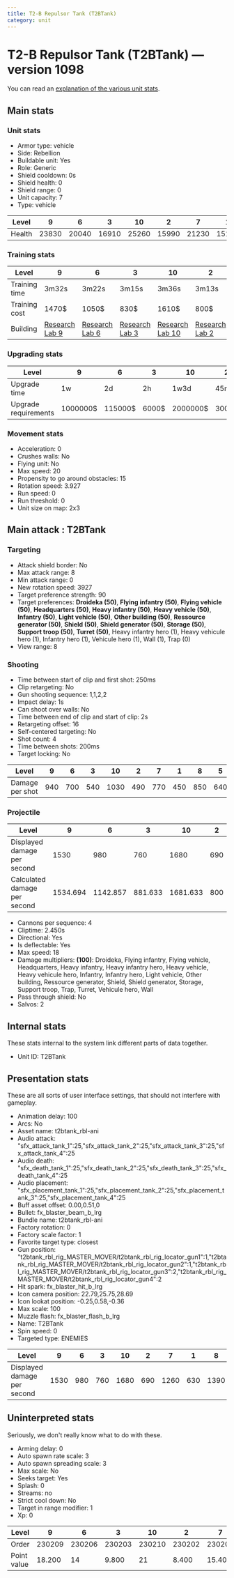 ```yaml
---
title: T2-B Repulsor Tank (T2BTank)
category: unit
---
```


# T2-B Repulsor Tank (T2BTank) — version 1098

You can read an [explanation  of the various unit stats](unitexplained.md).

## Main stats

### Unit stats

  * Armor type: vehicle
  * Side: Rebellion
  * Buildable unit: Yes
  * Role: Generic
  * Shield cooldown: 0s
  * Shield health: 0
  * Shield range: 0
  * Unit capacity: 7
  * Type: vehicle

|Level |9    |6    |3    |10   |2    |7    |1    |8    |5    |4    |
|------|-----|-----|-----|-----|-----|-----|-----|-----|-----|-----|
|Health|23830|20040|16910|25260|15990|21230|15120|22490|18930|17890|


### Training stats

|Level        |9                                     |6                                     |3                                     |10                                     |2                                     |7                                     |1                             |8                                     |5                                     |4                                     |
|-------------|--------------------------------------|--------------------------------------|--------------------------------------|---------------------------------------|--------------------------------------|--------------------------------------|------------------------------|--------------------------------------|--------------------------------------|--------------------------------------|
|Training time|3m32s                                 |3m22s                                 |3m15s                                 |3m36s                                  |3m13s                                 |3m25s                                 |3m12s                         |3m28s                                 |3m19s                                 |3m17s                                 |
|Training cost|1470$                                 |1050$                                 |830$                                  |1610$                                  |800$                                  |1190$                                 |770$                          |1400$                                 |910$                                  |870$                                  |
|Building     |[Research Lab 9](rebelOffenseLab.html)|[Research Lab 6](rebelOffenseLab.html)|[Research Lab 3](rebelOffenseLab.html)|[Research Lab 10](rebelOffenseLab.html)|[Research Lab 2](rebelOffenseLab.html)|[Research Lab 7](rebelOffenseLab.html)|[Factory 2](rebelFactory.html)|[Research Lab 8](rebelOffenseLab.html)|[Research Lab 5](rebelOffenseLab.html)|[Research Lab 4](rebelOffenseLab.html)|


### Upgrading stats

|Level               |9       |6      |3    |10      |2    |7      |1   |8      |5     |4     |
|--------------------|--------|-------|-----|--------|-----|-------|----|-------|------|------|
|Upgrade time        |1w      |2d     |2h   |1w3d    |45m  |3d     |0s  |5d     |12h   |6h    |
|Upgrade requirements|1000000$|115000$|6000$|2000000$|3000$|175000$|700$|350000$|35000$|15000$|


### Movement stats

  * Acceleration: 0
  * Crushes walls: No
  * Flying unit: No
  * Max speed: 20
  * Propensity to go around obstacles: 15
  * Rotation speed: 3.927
  * Run speed: 0
  * Run threshold: 0
  * Unit size on map: 2x3

## Main attack : T2BTank

### Targeting

  * Attack shield border: No
  * Max attack range: 8
  * Min attack range: 0
  * New rotation speed: 3927
  * Target preference strength: 90
  * Target preferences: **Droideka (50)**, **Flying infantry (50)**, **Flying vehicle (50)**, **Headquarters (50)**, **Heavy infantry (50)**, **Heavy vehicle (50)**, **Infantry (50)**, **Light vehicle (50)**, **Other building (50)**, **Ressource generator (50)**, **Shield (50)**, **Shield generator (50)**, **Storage (50)**, **Support troop (50)**, **Turret (50)**, Heavy infantry hero (1), Heavy vehicule hero (1), Infantry hero (1), Vehicule hero (1), Wall (1), Trap (0)
  * View range: 8

### Shooting

  * Time between start of clip and first shot: 250ms
  * Clip retargeting: No
  * Gun shooting sequence: 1,1,2,2
  * Impact delay: 1s
  * Can shoot over walls: No
  * Time between end of clip and start of clip: 2s
  * Retargeting offset: 16
  * Self-centered targeting: No
  * Shot count: 4
  * Time between shots: 200ms
  * Target locking: No

|Level          |9  |6  |3  |10  |2  |7  |1  |8  |5  |4  |
|---------------|---|---|---|----|---|---|---|---|---|---|
|Damage per shot|940|700|540|1030|490|770|450|850|640|590|


### Projectile

|Level                       |9       |6       |3      |10      |2  |7       |1      |8       |5       |4      |
|----------------------------|--------|--------|-------|--------|---|--------|-------|--------|--------|-------|
|Displayed damage per second |1530    |980     |760    |1680    |690|1260    |630    |1390    |900     |830    |
|Calculated damage per second|1534.694|1142.857|881.633|1681.633|800|1257.143|734.694|1387.755|1044.898|963.265|


  * Cannons per sequence: 4
  * Cliptime: 2.450s
  * Directional: Yes
  * Is deflectable: Yes
  * Max speed: 18
  * Damage multipliers: **(100)**: Droideka, Flying infantry, Flying vehicle, Headquarters, Heavy infantry, Heavy infantry hero, Heavy vehicle, Heavy vehicule hero, Infantry, Infantry hero, Light vehicle, Other building, Ressource generator, Shield, Shield generator, Storage, Support troop, Trap, Turret, Vehicule hero, Wall
  * Pass through shield: No
  * Salvos: 2

## Internal stats

These stats internal to the system link different parts of data together.

  * Unit ID: T2BTank

## Presentation stats

These are all sorts of user interface settings, that should not interfere with gameplay.

  * Animation delay: 100
  * Arcs: No
  * Asset name: t2btank_rbl-ani
  * Audio attack: "sfx_attack_tank_1":25,"sfx_attack_tank_2":25,"sfx_attack_tank_3":25,"sfx_attack_tank_4":25
  * Audio death: "sfx_death_tank_1":25,"sfx_death_tank_2":25,"sfx_death_tank_3":25,"sfx_death_tank_4":25
  * Audio placement: "sfx_placement_tank_1":25,"sfx_placement_tank_2":25,"sfx_placement_tank_3":25,"sfx_placement_tank_4":25
  * Buff asset offset: 0.00,0.51,0
  * Bullet: fx_blaster_beam_b_lrg
  * Bundle name: t2btank_rbl-ani
  * Factory rotation: 0
  * Factory scale factor: 1
  * Favorite target type: closest
  * Gun position: "t2btank_rbl_rig_MASTER_MOVER/t2btank_rbl_rig_locator_gun1":1,"t2btank_rbl_rig_MASTER_MOVER/t2btank_rbl_rig_locator_gun2":1,"t2btank_rbl_rig_MASTER_MOVER/t2btank_rbl_rig_locator_gun3":2,"t2btank_rbl_rig_MASTER_MOVER/t2btank_rbl_rig_locator_gun4":2
  * Hit spark: fx_blaster_hit_b_lrg
  * Icon camera position: 22.79,25.75,28.69
  * Icon lookat position: -0.25,0.58,-0.36
  * Max scale: 100
  * Muzzle flash: fx_blaster_flash_b_lrg
  * Name: T2BTank
  * Spin speed: 0
  * Targeted type: ENEMIES

|Level                      |9   |6  |3  |10  |2  |7   |1  |8   |5  |4  |
|---------------------------|----|---|---|----|---|----|---|----|---|---|
|Displayed damage per second|1530|980|760|1680|690|1260|630|1390|900|830|


## Uninterpreted stats

Seriously, we don't really know what to do with these.

  * Arming delay: 0
  * Auto spawn rate scale: 3
  * Auto spawn spreading scale: 3
  * Max scale: No
  * Seeks target: Yes
  * Splash: 0
  * Streams: no
  * Strict cool down: No
  * Target in range modifier: 1
  * Xp: 0

|Level      |9     |6     |3     |10    |2     |7     |1     |8     |5     |4     |
|-----------|------|------|------|------|------|------|------|------|------|------|
|Order      |230209|230206|230203|230210|230202|230207|230201|230208|230205|230204|
|Point value|18.200|14    |9.800 |21    |8.400 |15.400|7     |16.800|12.600|11.200|


